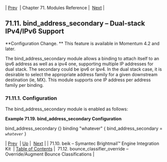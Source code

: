 | [Prev](modules.beik)  | Chapter 71. Modules Reference |  [Next](modules.bounce_classifier_override) |

## 71.11. bind_address_secondary – Dual-stack IPv4/IPv6 Support

<a className="indexterm" name="idp20047296"></a>

**Configuration Change. ** This feature is available in Momentum 4.2 and later.

The bind_address_secondary module allows a binding to attach itself to an ipv6 address as well as a ipv4 one, supporting multiple IP addresses for dual stack. The secondary could be ipv6 or ipv4\. In the dual stack case, it is desirable to select the appropriate address family for a given downstream destination (ie, MX). This module supports one IP address per address family per binding.

### 71.11.1. Configuration

The bind_address_secondary module is enabled as follows:

<a name="modules.bind_address_secondary.example"></a>

**Example 71.19. bind_address_secondary Configuration**

bind_address_secondary {}
binding "whatever" {
  bind_address_secondary = *`whatever`*
}

| [Prev](modules.beik)  | [Up](modules) |  [Next](modules.bounce_classifier_override) |
| 71.10. beik – Symantec Brightmail™ Engine Integration Kit  | [Table of Contents](index) |  71.12. bounce_classifier_override – Override/Augment Bounce Classifications |

